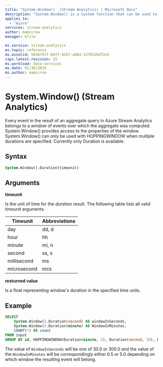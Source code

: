 ```yaml
---
title: "System.Window()  (Stream Analytics) | Microsoft Docs"
description: "System.Window() is a system function that can be used to retrieve window properties."
applies_to: 
  - "Azure"
services: stream-analytics
author: mamccrea
manager: kfile

ms.service: stream-analytics
ms.topic: reference
ms.assetid: 5636701f-8977-42bf-a864-227652bdf2e5
caps.latest.revision: 15
ms.workload: data-services
ms.date: 01/30/2019
ms.author: mamccrea
---
```

# System.Window()  (Stream Analytics)
  Every event in the result of an aggregate query in Azure Stream Analytics belongs to a window of events over which the aggregate was computed. System.Window() provides access to the properties of the window. System.Window() can only be used with HOPPINGWINDOW when multiple durations are specified. Currently only Duration is available.

## Syntax  
  
```SQL
System.Window().Duration(timeunit)

```

## Arguments  
 **timeunit**  
  
 Is the unit of time for the *duration* result. The following table lists all valid *timeunit* arguments.
  
|Timeunit|Abbreviations|  
|--------------|-------------------|  
|day|dd, d|  
|hour|hh|  
|minute|mi, n|  
|second|ss, s|  
|millisecond|ms|  
|microsecond|mcs|  

 **resturned value**
 
 Is a float representing window's duration in the specified time units.
 
## Example

```SQL
SELECT
    System.Window().Duration(second) AS windowInSeconds,
    System.Window().Duration(minute) AS WindowInMinutes,
    COUNT(*) AS count
FROM input
GROUP BY id, HOPPINGWINDOW(Duration(minute, 5), Duration(second, 30), Hop(second, 10))
```
The value of `WindowInSeconds` will be one of 30.0 or 300.0 and the value of the `WindowInMinutes` will be correspondingly either 0.5 or 5.0 depending on which window the resulting event will belong.
